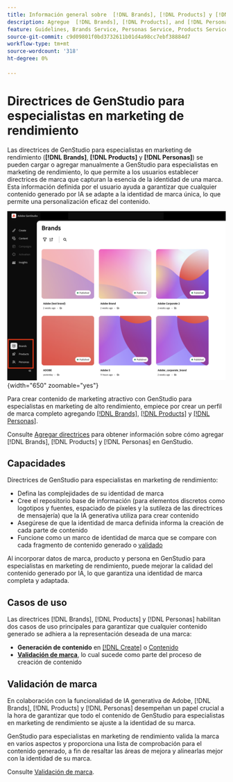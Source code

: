 ```yaml
---
title: Información general sobre  [!DNL Brands], [!DNL Products] y [!DNL Personas]
description: Agregue  [!DNL Brands], [!DNL Products], and [!DNL Personas] a GenStudio para especialistas en marketing de rendimiento para crear un perfil de marca completo que incluya todos los aspectos de la representación de una marca.
feature: Guidelines, Brands Service, Personas Service, Products Service
source-git-commit: c9d09801f0bd3732611b01d4a98cc7ebf38884d7
workflow-type: tm+mt
source-wordcount: '318'
ht-degree: 0%

---
```



# Directrices de GenStudio para especialistas en marketing de rendimiento

Las directrices de GenStudio para especialistas en marketing de rendimiento (**[!DNL Brands]**, **[!DNL Products]** y **[!DNL Personas]**) se pueden cargar o agregar manualmente a GenStudio para especialistas en marketing de rendimiento, lo que permite a los usuarios establecer directrices de marca que capturan la esencia de la identidad de una marca. Esta información definida por el usuario ayuda a garantizar que cualquier contenido generado por IA se adapte a la identidad de marca única, lo que permite una personalización eficaz del contenido.

![Directrices en GenStudio para especialistas en marketing de rendimiento](/help/assets/guidelines.png){width="650" zoomable="yes"}

Para crear contenido de marketing atractivo con GenStudio para especialistas en marketing de alto rendimiento, empiece por crear un perfil de marca completo agregando [[!DNL Brands]](/help/user-guide/guidelines/brands.md), [[!DNL Products]](/help/user-guide/guidelines/products.md) y [[!DNL Personas]](/help/user-guide/guidelines/personas.md).

Consulte [Agregar directrices](/help/user-guide/guidelines/add-guidelines.md) para obtener información sobre cómo agregar [!DNL Brands], [!DNL Products] y [!DNL Personas] en GenStudio.

## Capacidades

Directrices de GenStudio para especialistas en marketing de rendimiento:

* Defina las complejidades de su identidad de marca
* Cree el repositorio base de información (para elementos discretos como logotipos y fuentes, espaciado de píxeles y la sutileza de las directrices de mensajería) que la IA generativa utiliza para crear contenido
* Asegúrese de que la identidad de marca definida informa la creación de cada parte de contenido
* Funcione como un marco de identidad de marca que se compare con cada fragmento de contenido generado o [validado](#brand-validation)

Al incorporar datos de marca, producto y persona en GenStudio para especialistas en marketing de rendimiento, puede mejorar la calidad del contenido generado por IA, lo que garantiza una identidad de marca completa y adaptada.

## Casos de uso

Las directrices [!DNL Brands], [!DNL Products] y [!DNL Personas] habilitan dos casos de uso principales para garantizar que cualquier contenido generado se adhiera a la representación deseada de una marca:

* **Generación de contenido** en [[!DNL Create]](/help/user-guide/create/overview.md) o [Contenido](/help/user-guide/content/overview.md)
* [**Validación de marca**](#brand-validation), lo cual sucede como parte del proceso de creación de contenido

## Validación de marca

En colaboración con la funcionalidad de IA generativa de Adobe, [!DNL Brands], [!DNL Products] y [!DNL Personas] desempeñan un papel crucial a la hora de garantizar que todo el contenido de GenStudio para especialistas en marketing de rendimiento se ajuste a la identidad de su marca.

GenStudio para especialistas en marketing de rendimiento valida la marca en varios aspectos y proporciona una lista de comprobación para el contenido generado, a fin de resaltar las áreas de mejora y alinearlas mejor con la identidad de su marca.

Consulte [Validación de marca](/help/user-guide/guidelines/brand-validation.md).
